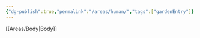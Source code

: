 ```yaml
---
{"dg-publish":true,"permalink":"/areas/human/","tags":["gardenEntry"]}
---
```


[[Areas/Body\|Body]]